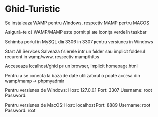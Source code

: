 # Ghid-Turistic

<p>
  Se instaleaza WAMP pentru Windows, respectiv MAMP pentru MACOS</p>
  Asigură-te că WAMP/MAMP este pornit și are iconița verde în taskbar</p>
  Schimba portul in MySQL din 3306 in 3307 pentru versiunea in Windows</p>
  Start All Services
  Salveaza fisierele intr un folder sau implicit folderul recurent in wamp/www, respectiv mamp/https</p>
  Acceseaza localhost/ghid pe un browser, implicit homepage.html
</p>
<p>
  Pentru a se conecta la baza de date utilizatorul o poate accesa din wamp/mamp -> phpmyadmin</p>
  Pentru versiunea de Windows:
  Host: 127.0.0.1
  Port: 3307
  Username: root
  Password: 
</p> 
<p>  
  Pentru versiunea de MacOS:
  Host: localhost
  Port: 8889
  Username: root
  Password: root
</p>
